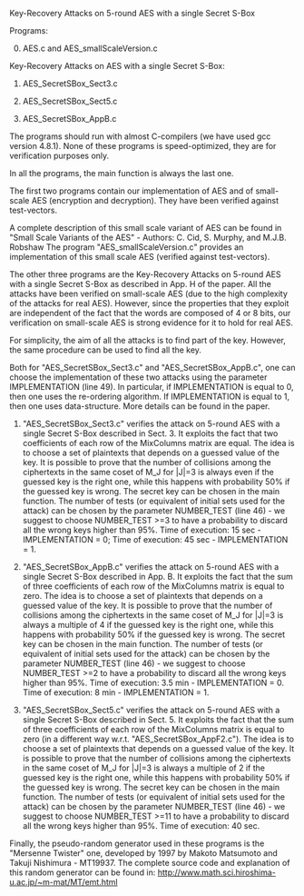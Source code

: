 Key-Recovery Attacks on 5-round AES with a single Secret S-Box

Programs:

0) AES.c and AES_smallScaleVersion.c

Key-Recovery Attacks on AES with a single Secret S-Box:

1) AES_SecretSBox_Sect3.c

2) AES_SecretSBox_Sect5.c

3) AES_SecretSBox_AppB.c

The programs should run with almost C-compilers (we have used gcc version 4.8.1). None of these programs is speed-optimized, they are for verification purposes only.

In all the programs, the main function is always the last one.

The first two programs contain our implementation of AES and of small-scale AES (encryption and decryption). They have been verified against test-vectors.

A complete description of this small scale variant of AES can be found in "Small Scale Variants of the AES" - Authors: C. Cid, S. Murphy, and M.J.B. Robshaw The program "AES_smallScaleVersion.c" provides an implementation of this small scale AES (verified against test-vectors).

The other three programs are the Key-Recovery Attacks on 5-round AES with a single Secret S-Box as described in App. H of the paper.
All the attacks have been verified on small-scale AES (due to the high complexity of the attacks for real AES).
However, since the properties that they exploit are independent of the fact that the words are composed of 4 or 8 bits, our verification on small-scale AES is strong evidence for it to hold for real AES.

For simplicity, the aim of all the attacks is to find part of the key.
However, the same procedure can be used to find all the key.

Both for "AES_SecretSBox_Sect3.c" and "AES_SecretSBox_AppB.c", one can choose the implementation of these two attacks using the parameter IMPLEMENTATION (line 49).
In particular, if IMPLEMENTATION is equal to 0, then one uses the re-ordering algorithm. If IMPLEMENTATION is equal to 1, then one uses data-structure.
More details can be found in the paper.

1) "AES_SecretSBox_Sect3.c" verifies the attack on 5-round AES with a single Secret S-Box described in Sect. 3. It exploits the fact that two coefficients of each row of the MixColumns matrix are equal.
The idea is to choose a set of plaintexts that depends on a guessed value of the key. It is possible to prove that the number of collisions among the ciphertexts in the same coset of M_J for |J|=3 is always even if the guessed key is the right one, while this happens with probability 50% if the guessed key is wrong.
The secret key can be chosen in the main function. The number of tests (or equivalent of initial sets used for the attack) can be chosen by the parameter NUMBER_TEST (line 46) - we suggest to choose NUMBER_TEST >=3 to have a probability to discard all the wrong keys higher than 95%.
Time of execution: 15 sec - IMPLEMENTATION = 0;
Time of execution: 45 sec - IMPLEMENTATION = 1.

2) "AES_SecretSBox_AppB.c" verifies the attack on 5-round AES with a single Secret S-Box described in App. B. It exploits the fact that the sum of three coefficients of each row of the MixColumns matrix is equal to zero.
The idea is to choose a set of plaintexts that depends on a guessed value of the key. It is possible to prove that the number of collisions among the ciphertexts in the same coset of M_J for |J|=3 is always a multiple of 4 if the guessed key is the right one, while this happens with probability 50% if the guessed key is wrong.
The secret key can be chosen in the main function. The number of tests (or equivalent of initial sets used for the attack) can be chosen by the parameter NUMBER_TEST (line 46) - we suggest to choose NUMBER_TEST >=2 to have a probability to discard all the wrong keys higher than 95%.
Time of execution: 3.5 min - IMPLEMENTATION = 0.
Time of execution: 8 min - IMPLEMENTATION = 1.

3) "AES_SecretSBox_Sect5.c" verifies the attack on 5-round AES with a single Secret S-Box described in Sect. 5. It exploits the fact that the sum of three coefficients of each row of the MixColumns matrix is equal to zero (in a different way w.r.t. "AES_SecretSBox_AppF2.c").
The idea is to choose a set of plaintexts that depends on a guessed value of the key. It is possible to prove that the number of collisions among the ciphertexts in the same coset of M_J for |J|=3 is always a multiple of 2 if the guessed key is the right one, while this happens with probability 50% if the guessed key is wrong.
The secret key can be chosen in the main function. The number of tests (or equivalent of initial sets used for the attack) can be chosen by the parameter NUMBER_TEST (line 46) - we suggest to choose NUMBER_TEST >=11 to have a probability to discard all the wrong keys higher than 95%.
Time of execution: 40 sec.

Finally, the pseudo-random generator used in these programs is the "Mersenne Twister" one, developed by 1997 by Makoto Matsumoto and Takuji Nishimura - MT19937. The complete source code and explanation of this random generator can be found in: http://www.math.sci.hiroshima-u.ac.jp/~m-mat/MT/emt.html
